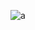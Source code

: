 ![a](https://cloud.githubusercontent.com/assets/21317654/19169130/a8128668-8bd8-11e6-8fbe-36ea90c69092.png)

